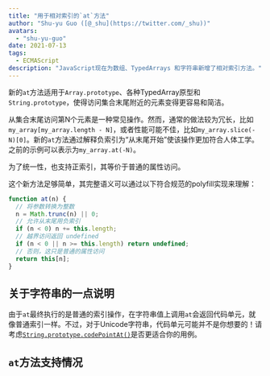```yaml
---
title: "用于相对索引的`at`方法"
author: "Shu-yu Guo ([@_shu](https://twitter.com/_shu))"
avatars: 
  - "shu-yu-guo"
date: 2021-07-13
tags: 
  - ECMAScript
description: "JavaScript现在为数组、TypedArrays 和字符串新增了相对索引方法。"
---
```


新的`at`方法适用于`Array.prototype`、各种TypedArray原型和`String.prototype`，使得访问集合末尾附近的元素变得更容易和简洁。

从集合末尾访问第N个元素是一种常见操作。然而，通常的做法较为冗长，比如`my_array[my_array.length - N]`，或者性能可能不佳，比如`my_array.slice(-N)[0]`。新的`at`方法通过解释负索引为“从末尾开始”使该操作更加符合人体工学。之前的示例可以表示为`my_array.at(-N)`。

<!--truncate-->
为了统一性，也支持正索引，其等价于普通的属性访问。

这个新方法足够简单，其完整语义可以通过以下符合规范的polyfill实现来理解：

```js
function at(n) {
  // 将参数转换为整数
  n = Math.trunc(n) || 0;
  // 允许从末尾用负索引
  if (n < 0) n += this.length;
  // 越界访问返回 undefined
  if (n < 0 || n >= this.length) return undefined;
  // 否则，这只是普通的属性访问
  return this[n];
}
```

## 关于字符串的一点说明

由于`at`最终执行的是普通的索引操作，在字符串值上调用`at`会返回代码单元，就像普通索引一样。不过，对于Unicode字符串，代码单元可能并不是你想要的！请考虑[`String.prototype.codePointAt()`](https://developer.mozilla.org/en-US/docs/Web/JavaScript/Reference/Global_Objects/String/codePointAt)是否更适合你的用例。

## `at`方法支持情况

<feature-support chrome="92"
                 firefox="90"
                 safari="no"
                 nodejs="no"
                 babel="yes https://github.com/zloirock/core-js#relative-indexing-method"></feature-support>
